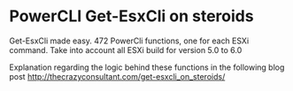 # PowerCLI Get-EsxCli on steroids
Get-EsxCli made easy. 472 PowerCli functions, one for each ESXi command. Take into account all ESXi build for version 5.0 to 6.0

Explanation regarding the logic behind these functions in the following blog post
http://thecrazyconsultant.com/get-esxcli_on_steroids/
